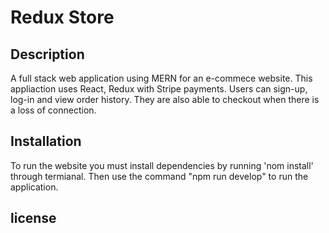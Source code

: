 # Redux Store 

## Description

A full stack web application using MERN for an e-commece website.  This appliaction uses React, Redux with Stripe payments.  Users can sign-up, log-in and view order history.  They are also able to checkout when there is a loss of connection.

## Installation

To run the website you must install dependencies by running 'nom install' through termianal.  Then use the command "npm run develop" to run the application.


## license



